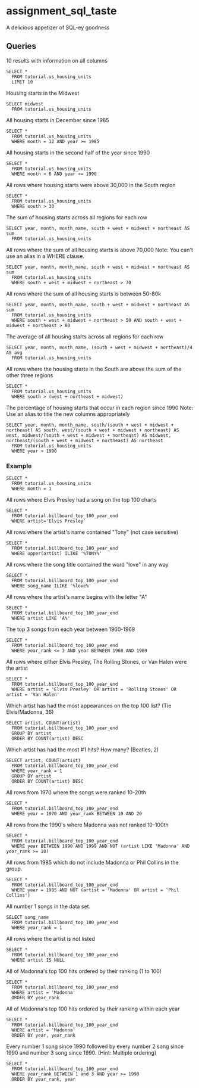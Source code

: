 # assignment_sql_taste
A delicious appetizer of SQL-ey goodness


## Queries
10 results with information on all columns
```
SELECT *
  FROM tutorial.us_housing_units
  LIMIT 10
```

Housing starts in the Midwest
```
SELECT midwest
  FROM tutorial.us_housing_units
```

All housing starts in December since 1985
```
SELECT *
  FROM tutorial.us_housing_units
  WHERE month = 12 AND year >= 1985
```

All housing starts in the second half of the year since 1990
```
SELECT *
  FROM tutorial.us_housing_units
  WHERE month > 6 AND year >= 1990
```

All rows where housing starts were above 30,000 in the South region
```
SELECT *
  FROM tutorial.us_housing_units
  WHERE south > 30
```

The sum of housing starts across all regions for each row
```
SELECT year, month, month_name, south + west + midwest + northeast AS sum
  FROM tutorial.us_housing_units
```

All rows where the sum of all housing starts is above 70,000 Note: You can't use an alias in a WHERE clause.
```
SELECT year, month, month_name, south + west + midwest + northeast AS sum
  FROM tutorial.us_housing_units
  WHERE south + west + midwest + northeast > 70
```

All rows where the sum of all housing starts is between 50-80k
```
SELECT year, month, month_name, south + west + midwest + northeast AS sum
  FROM tutorial.us_housing_units
  WHERE south + west + midwest + northeast > 50 AND south + west + midwest + northeast > 80
```

The average of all housing starts across all regions for each row
```
SELECT year, month, month_name, (south + west + midwest + northeast)/4 AS avg
  FROM tutorial.us_housing_units
```

All rows where the housing starts in the South are above the sum of the other three regions
```
SELECT *
  FROM tutorial.us_housing_units
  WHERE south > (west + northeast + midwest)
```

The percentage of housing starts that occur in each region since 1990 Note: Use an alias to title the new columns appropriately
```
SELECT year, month, month_name, south/(south + west + midwest + northeast) AS south, west/(south + west + midwest + northeast) AS west, midwest/(south + west + midwest + northeast) AS midwest, northeast/(south + west + midwest + northeast) AS northeast
  FROM tutorial.us_housing_units
  WHERE year > 1990
```


### Example

```
SELECT *
  FROM tutorial.us_housing_units
  WHERE month = 1
```

All rows where Elvis Presley had a song on the top 100 charts
```
SELECT *
  FROM tutorial.billboard_top_100_year_end
  WHERE artist='Elvis Presley'
```

All rows where the artist's name contained "Tony" (not case sensitive)
```
SELECT *
  FROM tutorial.billboard_top_100_year_end
  WHERE upper(artist) ILIKE '%TONY%'
```

All rows where the song title contained the word "love" in any way
```
SELECT *
  FROM tutorial.billboard_top_100_year_end
  WHERE song_name ILIKE '%love%'
```

All rows where the artist's name begins with the letter "A"
```
SELECT *
  FROM tutorial.billboard_top_100_year_end
  WHERE artist LIKE 'A%'
```

The top 3 songs from each year between 1960-1969
```
SELECT *
  FROM tutorial.billboard_top_100_year_end
  WHERE year_rank <= 3 AND year BETWEEN 1960 AND 1969
```

All rows where either Elvis Presley, The Rolling Stones, or Van Halen were the artist
```
SELECT *
  FROM tutorial.billboard_top_100_year_end
  WHERE artist = 'Elvis Presley' OR artist = 'Rolling Stones' OR artist = 'Van Halen'
```

Which artist has had the most appearances on the top 100 list? (Tie Elvis/Madonna, 36)
```
SELECT artist, COUNT(artist)
  FROM tutorial.billboard_top_100_year_end
  GROUP BY artist
  ORDER BY COUNT(artist) DESC
```

Which artist has had the most #1 hits? How many? (Beatles, 2)
```
SELECT artist, COUNT(artist)
  FROM tutorial.billboard_top_100_year_end 
  WHERE year_rank = 1
  GROUP BY artist
  ORDER BY COUNT(artist) DESC
```

All rows from 1970 where the songs were ranked 10-20th
```
SELECT *
  FROM tutorial.billboard_top_100_year_end 
  WHERE year = 1970 AND year_rank BETWEEN 10 AND 20
```

All rows from the 1990's where Madonna was not ranked 10-100th
```
SELECT *
  FROM tutorial.billboard_top_100_year_end 
  WHERE year BETWEEN 1990 AND 1999 AND NOT (artist LIKE 'Madonna' AND year_rank >= 10)
```

All rows from 1985 which do not include Madonna or Phil Collins in the group.
```
SELECT *
  FROM tutorial.billboard_top_100_year_end 
  WHERE year = 1985 AND NOT (artist = 'Madonna' OR artist = 'Phil Collins')
```

All number 1 songs in the data set.
```
SELECT song_name
  FROM tutorial.billboard_top_100_year_end 
  WHERE year_rank = 1
```

All rows where the artist is not listed
```
SELECT *
  FROM tutorial.billboard_top_100_year_end 
  WHERE artist IS NULL
```

All of Madonna's top 100 hits ordered by their ranking (1 to 100)
```
SELECT *
  FROM tutorial.billboard_top_100_year_end 
  WHERE artist = 'Madonna'
  ORDER BY year_rank
```

All of Madonna's top 100 hits ordered by their ranking within each year
```
SELECT *
  FROM tutorial.billboard_top_100_year_end 
  WHERE artist = 'Madonna'
  ORDER BY year, year_rank
```

Every number 1 song since 1990 followed by every number 2 song since 1990 and number 3 song since 1990. (Hint: Multiple ordering)
```
SELECT *
  FROM tutorial.billboard_top_100_year_end 
  WHERE year_rank BETWEEN 1 and 3 AND year >= 1990
  ORDER BY year_rank, year
```
